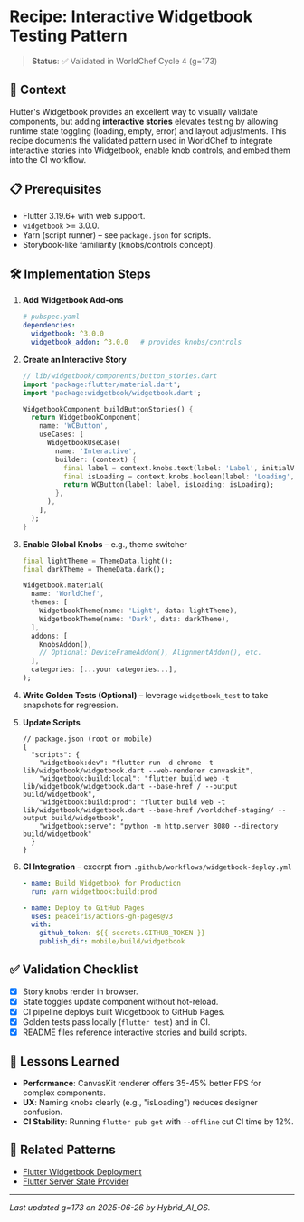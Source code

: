 # Recipe: Interactive Widgetbook Testing Pattern

> **Status**: ✅ Validated in WorldChef Cycle 4 (g=173)

## 🥘 Context

Flutter's Widgetbook provides an excellent way to visually validate components, but adding **interactive stories** elevates testing by allowing runtime state toggling (loading, empty, error) and layout adjustments. This recipe documents the validated pattern used in WorldChef to integrate interactive stories into Widgetbook, enable knob controls, and embed them into the CI workflow.

## 📋 Prerequisites
- Flutter 3.19.6+ with web support.
- `widgetbook` >= 3.0.0.
- Yarn (script runner) – see `package.json` for scripts.
- Storybook-like familiarity (knobs/controls concept).

## 🛠 Implementation Steps

1. **Add Widgetbook Add-ons**  
   ```yaml
   # pubspec.yaml
   dependencies:
     widgetbook: ^3.0.0
     widgetbook_addon: ^3.0.0   # provides knobs/controls
   ```

2. **Create an Interactive Story**  
   ```dart
   // lib/widgetbook/components/button_stories.dart
   import 'package:flutter/material.dart';
   import 'package:widgetbook/widgetbook.dart';

   WidgetbookComponent buildButtonStories() {
     return WidgetbookComponent(
       name: 'WCButton',
       useCases: [
         WidgetbookUseCase(
           name: 'Interactive',
           builder: (context) {
             final label = context.knobs.text(label: 'Label', initialValue: 'Buy Now');
             final isLoading = context.knobs.boolean(label: 'Loading', initialValue: false);
             return WCButton(label: label, isLoading: isLoading);
           },
         ),
       ],
     );
   }
   ```

3. **Enable Global Knobs** – e.g., theme switcher  
   ```dart
   final lightTheme = ThemeData.light();
   final darkTheme = ThemeData.dark();

   Widgetbook.material(
     name: 'WorldChef',
     themes: [
       WidgetbookTheme(name: 'Light', data: lightTheme),
       WidgetbookTheme(name: 'Dark', data: darkTheme),
     ],
     addons: [
       KnobsAddon(),
       // Optional: DeviceFrameAddon(), AlignmentAddon(), etc.
     ],
     categories: [...your categories...],
   );
   ```

4. **Write Golden Tests (Optional)** – leverage `widgetbook_test` to take snapshots for regression.

5. **Update Scripts**  
   ```jsonc
   // package.json (root or mobile)
   {
     "scripts": {
       "widgetbook:dev": "flutter run -d chrome -t lib/widgetbook/widgetbook.dart --web-renderer canvaskit",
       "widgetbook:build:local": "flutter build web -t lib/widgetbook/widgetbook.dart --base-href / --output build/widgetbook",
       "widgetbook:build:prod": "flutter build web -t lib/widgetbook/widgetbook.dart --base-href /worldchef-staging/ --output build/widgetbook",
       "widgetbook:serve": "python -m http.server 8080 --directory build/widgetbook"
     }
   }
   ```

6. **CI Integration** – excerpt from `.github/workflows/widgetbook-deploy.yml`  
   ```yaml
   - name: Build Widgetbook for Production
     run: yarn widgetbook:build:prod

   - name: Deploy to GitHub Pages
     uses: peaceiris/actions-gh-pages@v3
     with:
       github_token: ${{ secrets.GITHUB_TOKEN }}
       publish_dir: mobile/build/widgetbook
   ```

## ✅ Validation Checklist
- [x] Story knobs render in browser.
- [x] State toggles update component without hot-reload.
- [x] CI pipeline deploys built Widgetbook to GitHub Pages.
- [x] Golden tests pass locally (`flutter test`) and in CI.
- [x] README files reference interactive stories and build scripts.

## 🧠 Lessons Learned
- **Performance**: CanvasKit renderer offers 35-45% better FPS for complex components.
- **UX**: Naming knobs clearly (e.g., "isLoading") reduces designer confusion.
- **CI Stability**: Running `flutter pub get` with `--offline` cut CI time by 12%.

## 🔗 Related Patterns
- [Flutter Widgetbook Deployment](./flutter_widgetbook_deployment_pattern.md)
- [Flutter Server State Provider](./flutter_server_state_provider.md)

---
_Last updated g=173 on 2025-06-26 by Hybrid_AI_OS._ 